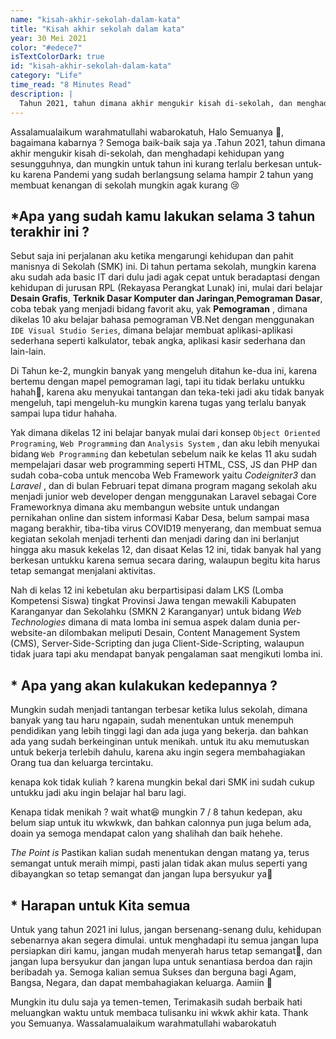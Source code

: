 ```yaml
---
name: "kisah-akhir-sekolah-dalam-kata"
title: "Kisah akhir sekolah dalam kata"
year: 30 Mei 2021
color: "#edece7"
isTextColorDark: true
id: "kisah-akhir-sekolah-dalam-kata"
category: "Life"
time_read: "8 Minutes Read"
description: |
  Tahun 2021, tahun dimana akhir mengukir kisah di-sekolah, dan menghadapi kehidupan yang sesungguhnya
---
```


Assalamualaikum warahmatullahi wabarokatuh, Halo Semuanya 👋, bagaimana kabarnya ? Semoga baik-baik saja ya .Tahun 2021, tahun dimana akhir mengukir kisah di-sekolah, dan menghadapi kehidupan yang sesungguhnya, dan mungkin  untuk tahun ini kurang terlalu berkesan untuk-ku karena Pandemi yang sudah berlangsung selama hampir 2 tahun yang membuat kenangan di sekolah mungkin agak kurang 😢

## *Apa yang sudah kamu lakukan selama 3 tahun terakhir ini ?

Sebut saja ini perjalanan aku ketika mengarungi kehidupan dan pahit manisnya di Sekolah (SMK) ini. Di tahun pertama sekolah, mungkin karena aku sudah ada basic IT dari dulu jadi agak cepat untuk beradaptasi dengan kehidupan di jurusan RPL (Rekayasa Perangkat Lunak) ini, mulai dari belajar __Desain Grafis__, __Terknik Dasar Komputer dan Jaringan__,__Pemograman Dasar__, coba tebak yang menjadi bidang favorit aku, yak __Pemograman__ , dimana dikelas 10 aku belajar bahasa pemograman VB.Net dengan menggunakan ```IDE Visual Studio Series```, dimana belajar membuat aplikasi-aplikasi sederhana seperti kalkulator, tebak angka, aplikasi kasir sederhana dan lain-lain. 


Di Tahun ke-2, mungkin banyak yang mengeluh ditahun ke-dua ini, karena bertemu dengan mapel pemograman lagi, tapi itu tidak berlaku untukku hahah🥳, karena aku menyukai tantangan dan teka-teki jadi aku tidak banyak mengeluh, tapi mengeluh-ku mungkin karena tugas yang terlalu banyak sampai lupa tidur hahaha. 

Yak dimana dikelas 12 ini belajar banyak mulai dari konsep  ```Object Oriented Programing```, ```Web Programming```  dan ```Analysis System``` , dan aku lebih menyukai bidang ``Web Programming`` dan kebetulan sebelum naik ke kelas 11 aku sudah mempelajari dasar web programming seperti HTML, CSS, JS dan PHP dan sudah coba-coba untuk mencoba Web Framework yaitu _Codeigniter3_ dan _Laravel_ , dan di bulan Februari tepat dimana program magang sekolah aku menjadi junior web developer dengan menggunakan Laravel sebagai Core Frameworknya dimana aku membangun website untuk undangan pernikahan online dan sistem informasi Kabar Desa, belum sampai masa magang berakhir, tiba-tiba virus COVID19 menyerang, dan membuat semua kegiatan sekolah menjadi terhenti dan menjadi daring dan ini berlanjut hingga aku masuk kekelas 12, dan disaat Kelas 12 ini, tidak banyak hal yang berkesan untukku karena semua secara daring, walaupun begitu kita harus tetap semangat menjalani aktivitas. 


Nah di kelas 12 ini kebetulan aku berpartisipasi dalam LKS (Lomba Kompetensi Siswa) tingkat Provinsi Jawa tengan mewakili Kabupaten Karanganyar dan Sekolahku (SMKN 2 Karanganyar) untuk bidang _Web Technologies_ dimana di mata lomba ini semua aspek dalam dunia per-website-an dilombakan meliputi Desain, Content Management System (CMS), Server-Side-Scripting dan juga Client-Side-Scripting, walaupun tidak juara tapi aku mendapat banyak pengalaman saat mengikuti lomba ini.



## * Apa yang akan kulakukan kedepannya ?

Mungkin sudah menjadi tantangan terbesar ketika lulus sekolah, dimana banyak yang tau haru ngapain, sudah menentukan untuk menempuh pendidikan yang lebih tinggi lagi dan ada juga yang bekerja. dan bahkan ada yang sudah berkeinginan untuk menikah. untuk itu aku memutuskan untuk bekerja terlebih dahulu, karena aku ingin segera membahagiakan Orang tua dan keluarga tercintaku. 

kenapa kok tidak kuliah ? karena mungkin bekal dari SMK ini sudah cukup untukku jadi aku ingin belajar hal baru lagi.

Kenapa tidak menikah ? wait what😆  mungkin 7 / 8 tahun kedepan, aku belum siap untuk itu wkwkwk, dan bahkan calonnya pun juga belum ada, doain ya  semoga mendapat calon yang shalihah dan baik hehehe.

_The Point is_ Pastikan kalian sudah menentukan dengan matang ya, terus semangat untuk meraih mimpi, pasti jalan tidak akan mulus seperti yang dibayangkan so tetap semangat dan jangan lupa bersyukur ya🙌



## * Harapan untuk Kita semua

Untuk yang tahun 2021 ini lulus, jangan bersenang-senang dulu, kehidupan sebenarnya akan segera dimulai. untuk menghadapi itu semua jangan lupa persiapkan diri kamu, jangan mudah menyerah harus tetap semangat🙌, dan jangan lupa bersyukur dan jangan lupa untuk senantiasa berdoa dan rajin beribadah ya. Semoga kalian semua Sukses dan berguna bagi Agam, Bangsa, Negara, dan dapat membahagiakan keluarga. Aamiin 🙌


Mungkin itu dulu saja ya temen-temen, Terimakasih sudah berbaik hati meluangkan waktu untuk membaca tulisanku ini wkwk akhir kata. 
Thank you Semuanya. Wassalamualaikum warahmatullahi wabarokatuh
